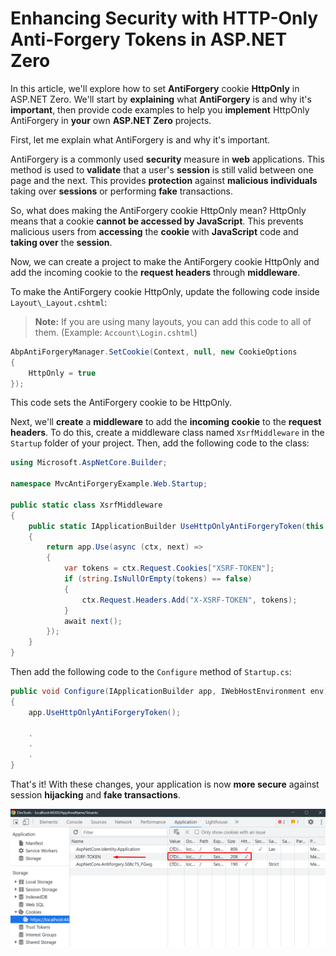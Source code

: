 # Enhancing Security with HTTP-Only Anti-Forgery Tokens in ASP.NET Zero

In this article, we'll explore how to set **AntiForgery** cookie **HttpOnly** in ASP.NET Zero. We'll start by **explaining** what **AntiForgery** is and why it's **important**, then provide code examples to help you **implement** HttpOnly AntiForgery in **your** own **ASP.NET Zero** projects.

First, let me explain what AntiForgery is and why it's important.

AntiForgery is a commonly used **security** measure in **web** applications. This method is used to **validate** that a user's **session** is still valid between one page and the next. This provides **protection** against **malicious individuals** taking over **sessions** or performing **fake** transactions.

So, what does making the AntiForgery cookie HttpOnly mean? HttpOnly means that a cookie **cannot be accessed by JavaScript**. This prevents malicious users from **accessing** the **cookie** with **JavaScript** code and **taking over** the **session**.

Now, we can create a project to make the AntiForgery cookie HttpOnly and add the incoming cookie to the **request headers** through **middleware**.

To make the AntiForgery cookie HttpOnly, update the following code inside `Layout\_Layout.cshtml`:

> **Note:** If you are using many layouts, you can add this code to all of them. (Example: `Account\Login.cshtml`)

```csharp
AbpAntiForgeryManager.SetCookie(Context, null, new CookieOptions
{
    HttpOnly = true
});
```

This code sets the AntiForgery cookie to be HttpOnly.

Next, we'll **create** a **middleware** to add the **incoming cookie** to the **request headers**. To do this, create a middleware class named `XsrfMiddleware` in the `Startup` folder of your project. Then, add the following code to the class:

```csharp
using Microsoft.AspNetCore.Builder;

namespace MvcAntiForgeryExample.Web.Startup;

public static class XsrfMiddleware
{
    public static IApplicationBuilder UseHttpOnlyAntiForgeryToken(this IApplicationBuilder app)
    {
        return app.Use(async (ctx, next) =>
        {
            var tokens = ctx.Request.Cookies["XSRF-TOKEN"];
            if (string.IsNullOrEmpty(tokens) == false)
            {
                ctx.Request.Headers.Add("X-XSRF-TOKEN", tokens);
            }
            await next();
        });
    }
}
```

Then add the following code to the `Configure` method of `Startup.cs`:

```csharp
public void Configure(IApplicationBuilder app, IWebHostEnvironment env)
{
    app.UseHttpOnlyAntiForgeryToken();

    .
    .
    .
}
```

That's it! With these changes, your application is now **more secure** against session **hijacking** and **fake transactions**.

![AntiForgery](images/http-only-antiforgery-token.png)
